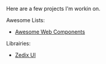 Here are a few projects I'm workin on.

Awesome Lists:
- [Awesome Web Components](https://github.com/zedix/awesome-web-components/)

Librairies:
- [Zedix UI](https://github.com/zedix/zedix-ui)
